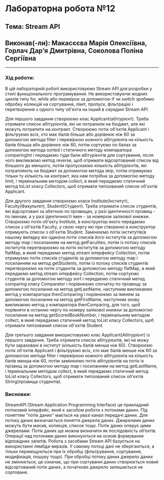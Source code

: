 # Лабораторна робота №12
## Тема: Stream API
## Виконав(-ли): Макасєєва Марія Олексіївна, Горлач Дарʼя Дмитрівна, Соколова Поліна Сергіївна
---
### **Хід роботи:**
В цій лабораторній роботі використовуємо Stream API для розробки у стилі функціонального програмування.
Не використовуючи жодних циклів типу for, while або перевірок за допомогою if чи switch зробимо обробку колекцій на сортування, ліміт, пропуск, фільтрацію і перетворення з одного типу об'єкта на інший в середині Stream API.

Для першого завдання створюємо клас Applicant(абітурієнт). Треба отримати список абітурієнтів, які не потрапили на бюджет, але які можуть потрапити на контракт. Створюємо потік об'єктів Applicant і фільтруємо всіх, хто має балів більше або дорівнює ніж 60 за допомогою метода filter і перевіркою кожного абітурієнта на кількість балів більша або дорівнює ніж 60, потім сортуємо по балах за допомогою метода sorted і статичного методу компаратора comparingInt і передаємо туди бали абітурієнтів для сортування, після чого викликаємо метод reverse, щоб отримати відсортований список від більшого до меншого, потім пропускаємо кількість абітурієнтів, які потрапляють на бюджет за допомогою метода skip, потім отримуємо тільки ту кількість на контракт, яка нам потрібна за допомогою методу limit, і термінальним методом collect, в який передаємо статичний метод toList класу Collectors, щоб отримати типізований список об'єктів Applicant.

Для другого завдання створюємо класи Institute(Інститут), Faculty(Факультет), Student(Студент). Треба отримати список студентів, які відсортовані за абеткою по прізвищах, у разі ідентичності прізвищ - по іменам, а у разі ідентичності імен - за номером залікової книжки. Створюємо потік об'єкту Institute, в конструктор якого передаємо список з об'єктів Faculty, у свою чергу які при створенні в конструктор отримують список з об'єктів Student. Замінюємо потік інститутів(в нашому випадку він один)на потік списків його інститутів за допомогою методу map і посиланням на метод getFaculties, потім із потоку списків інститутів перетворюємо на потік інститутів за допомогою методу flatMap, в який передаємо метод stream інтерфейсу Collection, потім отримуємо потік списків студентів за допомогою методу map і посиланням на метод getStudents, потім із потоку списків студентів перетворюємо на потік студентів за допомогою методу flatMap, в який передаємо метод stream інтерфейсу Collection, потім сортуємо студентів за допомогою методу sort і передаємо статичний метод comparing класу Comparator і порівнюємо спочатку по прізвищу за допомогою посилання на метод getLastName, наступним викликаємо метод у компаратора thenComparing і порівнюємо за іменем за допомогою посилання на метод getFirstName, наступним знову викликаємо метод у компаратора thenComparing, для того, щоб порівняти в останню чергу по номеру залікової книжки за допомогою посилання на метод getScoredBookNumber, і термінальним методом collect, в який передаємо статичний метод toList класу Collectors, щоб отримати типізований список об'єктів Student.

Для третього завдання використовуємо клас Applicant(Абітурієнт) із першого завдання. Треба отримати список абітурієнтів, які не можу бути зараховані в інститут (кількість балів менша ніж 60). Створюємо потік об'єктів Applicant і фільтруємо всіх, хто має балів менше ніж 60 за допомогою метода filter і перевіркою кожного абітурієнта на кількість балів менша ніж 60, потім замінюємо потік абітурієнтів на потік іх прізвищ за допомогою методу map і посиланням на метод getLastName, і термінальним методом collect, в який передаємо статичний метод toList класу Collectors, щоб отримати типізований список об'єктів String(прізвища студентів).

### **Висновки:** 
StreamAPI (Stream Application Programming Interface) це прикладний потоковий інтерфейс, який є засобом роботи з потоками даних. Під поняттям "потік даних" мається на увазі канал передачі даних. Для потоку даних визначається поняття джерела даних. Джерелами даних можуть бути масив, колекція, список тощо. Потік даних оперує цими джерелами. Потік даних ще можна визначити як послідовність обʼєктів. Операції над потоками даних виконуються на основі формування відповідних запитів. Робота з засобами Stream API базується на використанні лямбда-виразів. У самому потоці дані не зберігаються, а тільки переміщуються при їх обробці (фільтрування, сортування, модифікація, пошуку тощо). При обробці потоку даних джерело даних не змінюється, це означає, що при сортуванні даних створюється новий відсортований потік даних, а початкове джерело залишається не сортоване.
```
